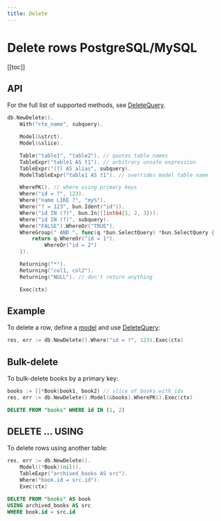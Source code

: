 ```yaml
---
title: Delete
---
```


# Delete rows PostgreSQL/MySQL

[[toc]]

## API

For the full list of supported methods, see
[DeleteQuery](https://pkg.go.dev/github.com/uptrace/bun#DeleteQuery).

```go
db.NewDelete().
    With("cte_name", subquery).

    Model(&strct).
    Model(&slice).

    Table("table1", "table2"). // quotes table names
    TableExpr("table1 AS t1"). // arbitrary unsafe expression
    TableExpr("(?) AS alias", subquery).
    ModelTableExpr("table1 AS t1"). // overrides model table name

    WherePK(). // where using primary keys
    Where("id = ?", 123).
    Where("name LIKE ?", "my%").
    Where("? = 123", bun.Ident("id")).
    Where("id IN (?)", bun.In([]int64{1, 2, 3})).
    Where("id IN (?)", subquery).
    Where("FALSE").WhereOr("TRUE").
    WhereGroup(" AND ", func(q *bun.SelectQuery) *bun.SelectQuery {
        return q.WhereOr("id = 1").
            WhereOr("id = 2")
    }).

    Returning("*").
    Returning("col1, col2").
    Returning("NULL"). // don't return anything

    Exec(ctx)
```

## Example

To delete a row, define a [model](models.html) and use
[DeleteQuery](https://pkg.go.dev/github.com/uptrace/bun#DeleteQuery):

```go
res, err := db.NewDelete().Where("id = ?", 123).Exec(ctx)
```

## Bulk-delete

To bulk-delete books by a primary key:

```go
books := []*Book{book1, book2} // slice of books with ids
res, err := db.NewDelete().Model(&books).WherePK().Exec(ctx)
```

```sql
DELETE FROM "books" WHERE id IN (1, 2)
```

## DELETE ... USING

To delete rows using another table:

```go
res, err := db.NewDelete().
    Model((*Book)(nil)).
    TableExpr("archived_books AS src").
    Where("book.id = src.id").
    Exec(ctx)
```

```sql
DELETE FROM "books" AS book
USING archived_books AS src
WHERE book.id = src.id
```
